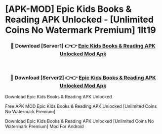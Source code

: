 # [APK-MOD] Epic  Kids Books & Reading APK Unlocked - [Unlimited Coins No Watermark Premium] 1lt19



<div align="center">
<h3>🔴 Download [Server1] 👉👉 <a href="https://momento.my/?title=Epic__Kids_Books_&_Reading_APK_Unlocked">Epic  Kids Books & Reading APK Unlocked Mod Apk</a></h3><br>

<h3>🔴 Download [Server2] 👉👉 <a href="https://momento.my/?title=Epic__Kids_Books_&_Reading_APK_Unlocked">Epic  Kids Books & Reading APK Unlocked Mod Apk</a></h3>
</div>



Download Epic  Kids Books & Reading APK Unlocked 

Free APK MOD Epic  Kids Books & Reading APK Unlocked [Unlimited Coins No Watermark Premium]

Download Epic  Kids Books & Reading APK Unlocked [Unlimited Coins No Watermark Premium] Mod For Android
